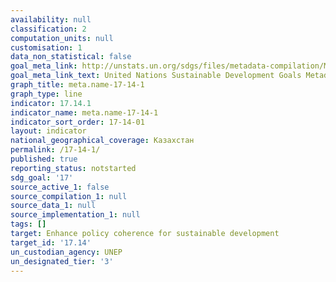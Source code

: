 ```yaml
---
availability: null
classification: 2
computation_units: null
customisation: 1
data_non_statistical: false
goal_meta_link: http://unstats.un.org/sdgs/files/metadata-compilation/Metadata-Goal-17.pdf
goal_meta_link_text: United Nations Sustainable Development Goals Metadata (pdf 468kB)
graph_title: meta.name-17-14-1
graph_type: line
indicator: 17.14.1
indicator_name: meta.name-17-14-1
indicator_sort_order: 17-14-01
layout: indicator
national_geographical_coverage: Казахстан
permalink: /17-14-1/
published: true
reporting_status: notstarted
sdg_goal: '17'
source_active_1: false
source_compilation_1: null
source_data_1: null
source_implementation_1: null
tags: []
target: Enhance policy coherence for sustainable development
target_id: '17.14'
un_custodian_agency: UNEP
un_designated_tier: '3'
---
```

